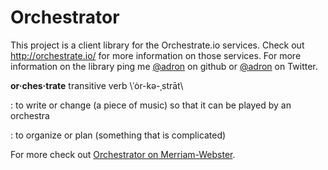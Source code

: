 Orchestrator
============

This project is a client library for the Orchestrate.io services. Check out http://orchestrate.io/ for more information on those services. For more information on the library ping me [@adron](https://github.com/Adron) on github or [@adron](https://twitter.com/Adron) on Twitter.

**or·ches·trate** transitive verb \ˈȯr-kə-ˌstrāt\

: to write or change (a piece of music) so that it can be played by an orchestra

: to organize or plan (something that is complicated)

For more check out [Orchestrator on Merriam-Webster](http://www.merriam-webster.com/dictionary/orchestrator).